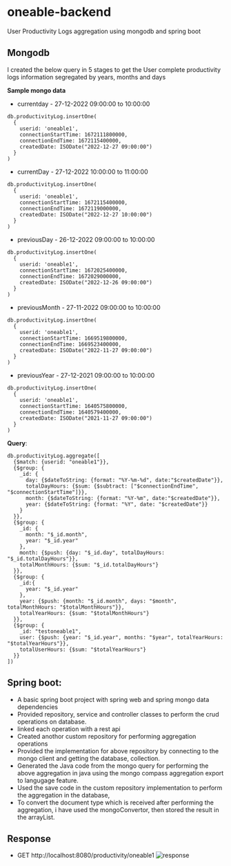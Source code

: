 # oneable-backend

User Productivity Logs aggregation using mongodb and spring boot

## Mongodb
I created the below query in 5 stages to get the User complete productivity logs information segregated by years, months and days

__Sample mongo data__
- currentday - 27-12-2022 09:00:00 to 10:00:00
```
db.productivityLog.insertOne(
  {
    userid: 'oneable1',
    connectionStartTime: 1672111800000,
    connectionEndTime: 1672115400000,
    createdDate: ISODate("2022-12-27 09:00:00")
  }
)
```

- currentDay - 27-12-2022 10:00:00 to 11:00:00
```
db.productivityLog.insertOne(
  {
    userid: 'oneable1',
    connectionStartTime: 1672115400000,
    connectionEndTime: 1672119000000,
    createdDate: ISODate("2022-12-27 10:00:00")
  }
)
```

- previousDay - 26-12-2022 09:00:00 to 10:00:00
```
db.productivityLog.insertOne(
  {
    userid: 'oneable1',
    connectionStartTime: 1672025400000,
    connectionEndTime: 1672029000000,
    createdDate: ISODate("2022-12-26 09:00:00")
  }
)
```
- previousMonth - 27-11-2022 09:00:00 to 10:00:00
```
db.productivityLog.insertOne(
  {
    userid: 'oneable1',
    connectionStartTime: 1669519800000,
    connectionEndTime: 1669523400000,
    createdDate: ISODate("2022-11-27 09:00:00")
  }
)
```
- previousYear - 27-12-2021 09:00:00 to 10:00:00
```
db.productivityLog.insertOne(
  {
    userid: 'oneable1',
    connectionStartTime: 1640575800000,
    connectionEndTime: 1640579400000,
    createdDate: ISODate("2021-11-27 09:00:00")
  }
)
```
__Query__:
```
db.productivityLog.aggregate([
  {$match: {userid: "oneable1"}},
  {$group: {
    _id: {
      day: {$dateToString: {format: "%Y-%m-%d", date:"$createdDate"}},
      totalDayHours: {$sum: {$subtract: ["$connectionEndTime", "$connectionStartTime"]}},
      month: {$dateToString: {format: "%Y-%m", date:"$createdDate"}},
      year: {$dateToString: {format: "%Y", date: "$createdDate"}}
    }
  }},
  {$group: {
    _id: {
      month: "$_id.month",
      year: "$_id.year"
    },
    month: {$push: {day: "$_id.day", totalDayHours: "$_id.totalDayHours"}},
    totalMonthHours: {$sum: "$_id.totalDayHours"}
  }},
  {$group: {
    _id:{
      year: "$_id.year"
    },
    year: {$push: {month: "$_id.month", days: "$month", totalMonthHours: "$totalMonthHours"}},
    totalYearHours: {$sum: "$totalMonthHours"}
  }},
  {$group: {
    _id: "testoneable1",
    user: {$push: {year: "$_id.year", months: "$year", totalYearHours: "$totalYearHours"}},
    totalUserHours: {$sum: "$totalYearHours"}
  }}
])
```

## Spring boot:
- A basic spring boot project with spring web and spring mongo data dependencies
- Provided repository, service and controller classes to perform the crud operations on database.
- linked each operation with a rest api
- Created anothor custom repository for performing aggregation operations
- Provided the implementation for above repository by connecting to the mongo client and getting the database, collection.
- Generated the Java code from the mongo query for performing the above aggregation in java using the mongo compass aggregation export to langugage feature.
- Used the save code in the custom repository implementation to perform the aggregation in the database,
- To convert the document type which is received after performing the aggregation, i have used the mongoConvertor, then stored the result in the arrayList.

## Response
- GET http://localhost:8080/productivity/oneable1
![response](https://ibb.co/Kx872S2)